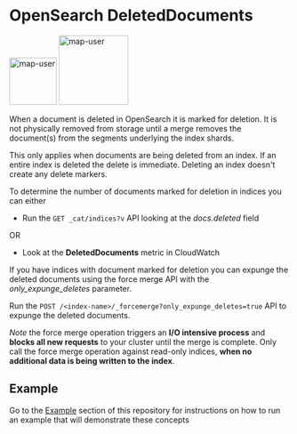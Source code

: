 # OpenSearch DeletedDocuments

<img width="85" alt="map-user" src="https://img.shields.io/badge/views-1471-green"> <img width="125" alt="map-user" src="https://img.shields.io/badge/unique visits-710-green">

When a document is deleted in OpenSearch it is marked for deletion. It is not physically removed from storage until a merge removes the document(s) from the segments underlying the index shards.

This only applies when documents are being deleted from an index. If an entire index is deleted the delete is immediate. Deleting an index doesn't create any delete markers.

To determine the number of documents marked for deletion in indices you can either

* Run the ```GET _cat/indices?v``` API looking at the *docs.deleted* field

OR

* Look at the **DeletedDocuments** metric in CloudWatch

If you have indices with document marked for deletion you can expunge the deleted documents using the force merge API with the *only_expunge_deletes* parameter.

Run the ```POST /<index-name>/_forcemerge?only_expunge_deletes=true``` API to expunge the deleted documents.

*Note* the force merge operation triggers an **I/O intensive process** and **blocks all new requests** to your cluster until the merge is complete. Only call the force merge operation against read-only indices, **when no additional data is being written to the index**.

## Example
Go to the [Example](https://github.com/ev2900/OpenSearch_DeletedDocuments/tree/main/Example) section of this repository for instructions on how to run an example that will demonstrate these concepts
